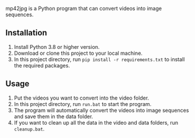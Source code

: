 mp42jpg is a Python program that can convert videos into image sequences.

## Installation

1. Install Python 3.8 or higher version.
2. Download or clone this project to your local machine.
3. In this project directory, run `pip install -r requirements.txt` to install the required packages.

## Usage

1. Put the videos you want to convert into the video folder.
2. In this project directory, run `run.bat` to start the program.
3. The program will automatically convert the videos into image sequences and save them in the data folder.
4. If you want to clean up all the data in the video and data folders, run `cleanup.bat`.
